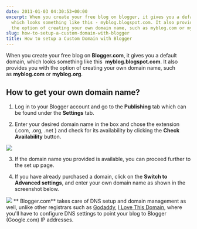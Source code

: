 ```yaml
---
date: 2011-01-03 04:30:53+00:00
excerpt: When you create your free blog on blogger, it gives you a default domain,
  which looks something like this - myblog.blogspot.com. It also provides you with
  the option of creating your own domain name, such as myblog.com or myblog.org.
slug: how-to-setup-a-custom-domain-with-blogger
title: How to setup a Custom Domain with Blogger
---
```


When you create your free blog on **Blogger.com**, it gives you a default domain, which looks something like this  **myblog.blogspot.com**. It also provides you with the option of creating your own domain name, such as **myblog.com** or **myblog.org**.


## How to get your own domain name?


1. Log in to your Blogger account and go to the **Publishing** tab which can be found under the **Settings** tab.

2. Enter your desired domain name in the box and chose the extension (.com, .org, .net ) and check for its availability by clicking the **Check Availability** button.

[![](https://rtcamp.com/wp-content/uploads/2010/12/B2W-Custom-domain-111-600x393.jpg)](https://rtcamp.com/wp-content/uploads/2010/12/B2W-Custom-domain-111.jpg)

3. If the domain name you provided is available, you can proceed further to the set up page.

4. If you have already purchased a domain, click on the **Switch to Advanced settings**, and enter your own domain name as shown in the screenshot below.

[![](https://rtcamp.com/wp-content/uploads/2010/12/B2W-custom-domain-21-600x204.jpg)](https://rtcamp.com/wp-content/uploads/2010/12/B2W-custom-domain-21.jpg)
** Blogger.com** takes care of DNS setup and domain management as well, unlike other registrars such as [Godaddy](http://www.godaddy.com/), [I Love This Domain](http://www.ilovethisdomain.com/), where you'll have to configure DNS settings to point your blog to Blogger (Google.com) IP addresses.
